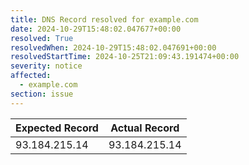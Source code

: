 ```yaml
---
title: DNS Record resolved for example.com
date: 2024-10-29T15:48:02.047677+00:00
resolved: True
resolvedWhen: 2024-10-29T15:48:02.047691+00:00
resolvedStartTime: 2024-10-25T21:09:43.191474+00:00
severity: notice
affected:
  - example.com
section: issue
---
```


| Expected Record  | Actual Record  |
|------------------|----------------|
| 93.184.215.14 | 93.184.215.14 |
